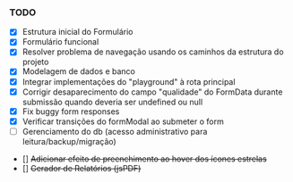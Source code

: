### TODO

- [x] Estrutura inicial do Formulário
- [x] Formulário funcional
- [x] Resolver problema de navegação usando os caminhos da estrutura do projeto
- [x] Modelagem de dados e banco
- [x] Integrar implementações do "playground" à rota principal
- [x] Corrigir desaparecimento do campo "qualidade" do FormData durante submissão quando deveria ser undefined ou null
- [x] Fix buggy form responses
- [x] Verificar transições do formModal ao submeter o form
- [ ] Gerenciamento do db (acesso administrativo para leitura/backup/migração)
- [] ~~Adicionar efeito de preenchimento ao hover dos ícones estrelas~~
- [] ~~Gerador de Relatórios (jsPDF)~~